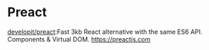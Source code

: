 # Preact

[developit/preact](https://github.com/developit/preact):Fast 3kb React alternative with the same ES6 API. Components & Virtual DOM. https://preactjs.com
